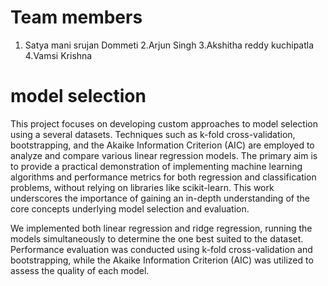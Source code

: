 # Team members
1. Satya mani srujan Dommeti 
2.Arjun Singh 
3.Akshitha reddy kuchipatla
4.Vamsi Krishna 



# model selection
This project focuses on developing custom approaches to model selection using a several datasets. Techniques such as k-fold cross-validation, bootstrapping, and the Akaike Information Criterion (AIC) are employed to analyze and compare various linear regression models. The primary aim is to provide a practical demonstration of implementing machine learning algorithms and performance metrics for both regression and classification problems, without relying on libraries like scikit-learn. This work underscores the importance of gaining an in-depth understanding of the core concepts underlying model selection and evaluation.

We implemented both linear regression and ridge regression, running the models simultaneously to determine the one best suited to the dataset. Performance evaluation was conducted using k-fold cross-validation and bootstrapping, while the Akaike Information Criterion (AIC) was utilized to assess the quality of each model.

